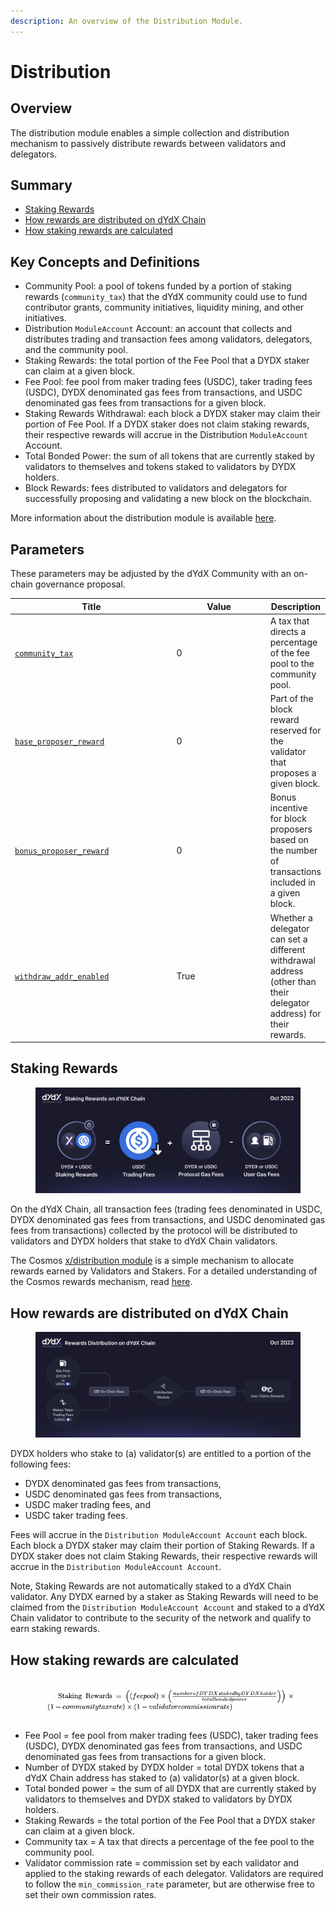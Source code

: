 ```yaml
---
description: An overview of the Distribution Module.
---
```


# Distribution

## Overview

The distribution module enables a simple collection and distribution mechanism to passively distribute rewards between validators and delegators.

## Summary

* [Staking Rewards](distribution.md#staking-rewards)
* [How rewards are distributed on dYdX Chain](distribution.md#how-rewards-are-distributed-on-dydx-chain)
* [How staking rewards are calculated](distribution.md#how-staking-rewards-are-calculated)

## Key Concepts and Definitions

* Community Pool: a pool of tokens funded by a portion of staking rewards (`community_tax`) that the dYdX community could use to fund contributor grants, community initiatives, liquidity mining, and other initiatives.&#x20;
* Distribution `ModuleAccount` Account: an account that collects and distributes trading and transaction fees among validators, delegators, and the community pool. &#x20;
* Staking Rewards: the total portion of the Fee Pool that a DYDX staker can claim at a given block.
* Fee Pool: fee pool from maker trading fees (USDC), taker trading fees (USDC), DYDX denominated gas fees from transactions, and USDC denominated gas fees from transactions for a given block.
* Staking Rewards Withdrawal: each block a DYDX staker may claim their portion of Fee Pool. If a DYDX staker does not claim staking rewards, their respective rewards will accrue in the Distribution `ModuleAccount` Account.
* Total Bonded Power: the sum of all tokens that are currently staked by validators to themselves and tokens staked to validators by DYDX holders.&#x20;
* Block Rewards: fees distributed to validators and delegators for successfully proposing and validating a new block on the blockchain.

More information about the distribution module is available [here](https://docs.cosmos.network/main/build/modules/distribution).

## Parameters

These parameters may be adjusted by the dYdX Community with an on-chain governance proposal.

<table><thead><tr><th width="277.3333333333333">Title </th><th width="170">Value </th><th>Description</th></tr></thead><tbody><tr><td><a href="https://github.com/dydxopsdao/networks/pull/39/commits/8915a65da04932dfdedea255feadd6b380c94865#diff-74b06241cbb20c39839cc9341cc4cb5ed24a9f290cc61435d29094f9af70afe3R1142"><code>community_tax</code></a></td><td>0</td><td>A tax that directs a percentage of the fee pool to the community pool.</td></tr><tr><td><a href="https://github.com/dydxopsdao/networks/pull/39/commits/8915a65da04932dfdedea255feadd6b380c94865#diff-74b06241cbb20c39839cc9341cc4cb5ed24a9f290cc61435d29094f9af70afe3R1143"><code>base_proposer_reward</code></a></td><td>0</td><td>Part of the block reward reserved for the validator that proposes a given block.</td></tr><tr><td><a href="https://github.com/dydxopsdao/networks/pull/39/commits/8915a65da04932dfdedea255feadd6b380c94865#diff-74b06241cbb20c39839cc9341cc4cb5ed24a9f290cc61435d29094f9af70afe3R1144"><code>bonus_proposer_reward</code></a></td><td>0</td><td>Bonus incentive for block proposers based on the number of transactions included in a given block.</td></tr><tr><td><a href="http://withdraw_addr_enabled"><code>withdraw_addr_enabled</code></a></td><td>True</td><td>Whether a delegator can set a different withdrawal address (other than their delegator address) for their rewards.</td></tr></tbody></table>

## Staking Rewards

<figure><img src="../.gitbook/assets/Staking_Rewards_on_dYdX_Chain_v5 (1).png" alt=""><figcaption></figcaption></figure>

On the dYdX Chain, all transaction fees (trading fees denominated in USDC, DYDX denominated gas fees from transactions, and USDC denominated gas fees from transactions) collected by the protocol will be distributed to validators and DYDX holders that stake to dYdX Chain validators.&#x20;

The Cosmos [x/distribution module](https://docs.cosmos.network/main/modules/distribution) is a simple mechanism to allocate rewards earned by Validators and Stakers. For a detailed understanding of the Cosmos rewards mechanism, read [here](https://github.com/cosmos/cosmos-sdk/blob/main/docs/spec/fee\_distribution/f1\_fee\_distr.pdf).&#x20;

## How rewards are distributed on dYdX Chain

<figure><img src="../.gitbook/assets/Fee_Distribution_on_dYdX_Chain_v6 (1).png" alt=""><figcaption></figcaption></figure>

DYDX holders who stake to (a) validator(s) are entitled to a portion of the following fees:&#x20;

* DYDX denominated gas fees from transactions,
* USDC denominated gas fees from transactions,
* USDC maker trading fees, and &#x20;
* USDC taker trading fees.

Fees will accrue in the `Distribution ModuleAccount Account` each block. Each block a DYDX staker may claim their portion of Staking Rewards. If a DYDX staker does not claim Staking Rewards, their respective rewards will accrue in the `Distribution ModuleAccount Account`.&#x20;

Note, Staking Rewards are not automatically staked to a dYdX Chain validator. Any DYDX earned by a staker as Staking Rewards will need to be claimed from the `Distribution ModuleAccount Account` and staked to a dYdX Chain validator to contribute to the security of the network and qualify to earn staking rewards.

## How staking rewards are calculated

<figure><img src="../.gitbook/assets/Staking Rewards Formula.png" alt=""><figcaption></figcaption></figure>

* Fee Pool = fee pool from maker trading fees (USDC), taker trading fees (USDC), DYDX denominated gas fees from transactions, and USDC denominated gas fees from transactions for a given block.
* Number of DYDX staked by DYDX holder = total DYDX tokens that a dYdX Chain address has staked to (a) validator(s) at a given block. &#x20;
* Total bonded power = the sum of all DYDX that are currently staked by validators to themselves and DYDX staked to validators by DYDX holders.
* Staking Rewards  = the total portion of the Fee Pool that a DYDX staker can claim at a given block.
* Community tax = A tax that directs a percentage of the fee pool to the community pool.
* Validator commission rate = commission set by each validator and applied to the staking rewards of each delegator. Validators are required to follow the `min_commission_rate` parameter, but are otherwise free to set their own commission rates.
